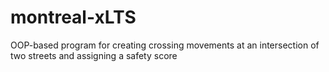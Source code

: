 # montreal-xLTS
OOP-based program for creating crossing movements at an intersection of two streets and assigning a safety score

